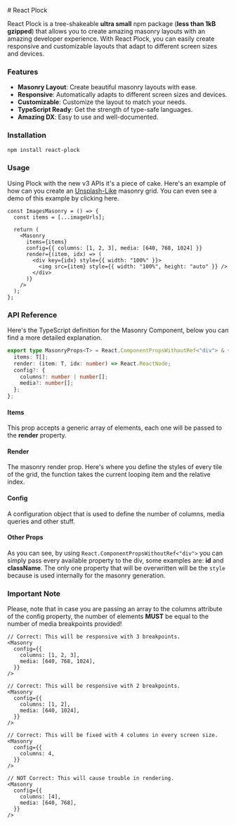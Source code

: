# React Plock

React Plock is a tree-shakeable **ultra small** npm package (**less than 1kB gzipped**) that allows you to create amazing masonry layouts with an amazing developer experience. With React Plock, you can easily create responsive and customizable layouts that adapt to different screen sizes and devices.

### Features

- **Masonry Layout**: Create beautiful masonry layouts with ease.
- **Responsive**: Automatically adapts to different screen sizes and devices.
- **Customizable**: Customize the layout to match your needs.
- **TypeScript Ready**: Get the strength of type-safe languages.
- **Amazing DX**: Easy to use and well-documented.

### Installation

```bash
npm install react-plock
```

### Usage

Using Plock with the new v3 APIs it's a piece of cake. Here's an example of how can you create an [Unsplash-Like](https://unsplash.com/) masonry grid. You can even see a demo of this example by clicking here.

```tsx
const ImagesMasonry = () => {
  const items = [...imageUrls];

  return (
    <Masonry
      items={items}
      config={{ columns: [1, 2, 3], media: [640, 768, 1024] }}
      render={(item, idx) => (
        <div key={idx} style={{ width: "100%" }}>
          <img src={item} style={{ width: "100%", height: "auto" }} />
        </div>
      )}
    />
  );
};
```

### API Reference

Here's the TypeScript definition for the Masonry Component, below you can find a more detailed explanation.

```ts
export type MasonryProps<T> = React.ComponentPropsWithoutRef<"div"> & {
  items: T[];
  render: (item: T, idx: number) => React.ReactNode;
  config?: {
    columns?: number | number[];
    media?: number[];
  };
};
```

#### Items

This prop accepts a generic array of elements, each one will be passed to the **render** property.

#### Render

The masonry render prop. Here's where you define the styles of every tile of the grid, the function takes the current looping item and the relative index.

#### Config

A configuration object that is used to define the number of columns, media queries and other stuff.

#### Other Props

As you can see, by using `React.ComponentPropsWithoutRef<"div">` you can simply pass every available property to the div, some examples are: **id** and **className**. The only one property that will be overwritten will be the `style` because is used internally for the masonry generation.

### Important Note

Please, note that in case you are passing an array to the columns attribute of the config property, the number of elements **MUST** be equal to the number of media breakpoints provided!

```tsx
// Correct: This will be responsive with 3 breakpoints.
<Masonry
  config={{
    columns: [1, 2, 3],
    media: [640, 768, 1024],
  }}
/>

// Correct: This will be responsive with 2 breakpoints.
<Masonry
  config={{
    columns: [1, 2],
    media: [640, 1024],
  }}
/>

// Correct: This will be fixed with 4 columns in every screen size.
<Masonry
  config={{
    columns: 4,
  }}
/>

// NOT Correct: This will cause trouble in rendering.
<Masonry
  config={{
    columns: [4],
    media: [640, 768],
  }}
/>
```
